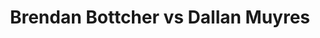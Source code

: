 ---
title: Brendan Bottcher vs Dallan Muyres
player1:
  name: Bottcher, Brendan
  percent: 86
  wins: 1
  losses: 1
player2:
  name: Muyres, Dallan
  percent: 91
  wins: 1
  losses: 1
games:
- player1:
    team: AB
    position: Fourth
    percent: 86
    win: 0
    loss: 1
  player2:
    team: SK
    position: Lead
    percent: 89
    win: 1
    loss: 0
  event: Brier
  year: 2018
  draw: Pool(15)
  score: SK 8 - AB 6
- player1:
    team: WC
    position: Fourth
    percent: 88
    win: 1
    loss: 0
  player2:
    team: SK
    position: Lead
    percent: 94
    win: 0
    loss: 1
  event: Brier
  year: 2019
  draw: Round Robin(13)
  score: SK 2 - WC 8
- player1:
    team: Bott
    position: Fourth
    percent: 78
    win: 1
    loss: 0
  player2:
    team: Layc
    position: Lead
    percent: 99
    win: 0
    loss: 1
  event: Trials (Men)
  year: 2017
  draw: Round Robin(3)
  score: Bott 8 - Layc 6
---
